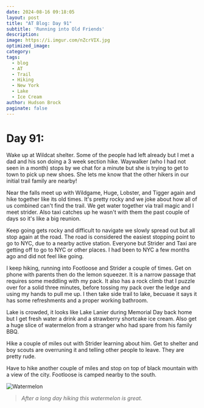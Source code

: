 ```yaml
---
date: 2024-08-16 09:18:05
layout: post
title: "AT Blog: Day 91"
subtitle: 'Running into Old Friends'
description:
image: https://i.imgur.com/nZcrVIX.jpg
optimized_image: 
category:
tags:
  - blog
  - AT
  - Trail
  - Hiking
  - New York
  - Lake
  - Ice Cream
author: Hudson Brock
paginate: false
---
```


# Day 91:

Wake up at Wildcat shelter. Some of the people had left already but I met a dad and his son doing a 3 week section hike. Waywalker (who I had not seen in a month) stops by we chat for a minute but she is trying to get to town to pick up new shoes. She lets me know that the other hikers in our initial trail family are nearby!

Near the falls meet up with Wildgame, Huge, Lobster, and Tigger again and hike together like its old times. It's pretty rocky and we joke about how all of us combined can't find the trail. We get water together via trail magic and I meet strider. Also taxi catches up he wasn't with them the past couple of days so it's like a big reunion.

Keep going gets rocky and difficult to navigate we slowly spread out but all stop again at the road. The road is considered the easiest stopping point to go to NYC, due to a nearby active station. Everyone but Strider and Taxi are getting off to go to NYC or other places. I had been to NYC a few months ago and did not feel like going.

I keep hiking, running into Footloose and Strider a couple of times. Get on phone with parents then do the lemon squeezer. It is a narrow passage that requires some meddling with my pack. It also has a rock climb that I puzzle over for a solid three minutes, before tossing my pack over the ledge and using my hands to pull me up. I then take side trail to lake, becuase it says it has some refreshments and a proper working bathroom.

Lake is crowded, it looks like Lake Lanier during Memorial Day back home but I get fresh water a drink and a strawberry shortcake ice cream. Also get a huge slice of watermelon from a stranger who had spare from his family BBQ.

Hike a couple of miles out with Strider learning about him. Get to shelter and boy scouts are overruning it and telling other people to leave. They are pretty rude.

Have to hike another couple of miles and stop on top of black mountain with a view of the city. Footloose is camped nearby to the south.


![Watermelon](https://i.imgur.com/tr4O4DO.jpg "After a long day hiking this watermelon is great.")

>*After a long day hiking this watermelon is great.*
